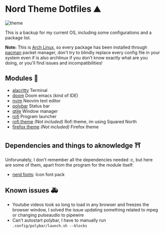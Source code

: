 # Nord Theme Dotfiles ⛰️

![theme](https://i.imgur.com/k2FyDgs.jpg)

This is a backup for my current OS, including some configurations and a package list.

**Note:** This is [Arch Linux](https://archlinux.org/), so every package has been installed through [pacman](https://wiki.archlinux.org/title/pacman) packet manager, don't try to blindly replace every config file in your system even if is also archlinux if you don't know exactly what are you doing, or you'll find issues and incompatibilities!

## Modules 🌇
- [alacritty](https://github.com/alacritty/alacritty) Terminal
- [doom](https://github.com/doomemacs/doomemacs) Doom emacs (kind of IDE)
- [nvim](https://github.com/neovim/neovim) Neovim text editor
- [polybar](https://github.com/polybar/polybar) Status bar
- [qtile](https://github.com/qtile/qtile) Window manager
- [rofi](https://github.com/davatorium/rofi) Program launcher
- [rofi theme](https://github.com/lr-tech/rofi-themes-collection) *(Not included)* Rofi theme, im using Squared North
- [firefox theme](https://addons.mozilla.org/en-US/firefox/addon/firefox-nord-dark/) *(Not included)* Firefox theme

## Dependencies and things to aknowledge ⛩️
Unforunately, I don't remember all the dependencies needed :c, but here are some of them, apart from the program for the module itself:

- [nerd fonts](https://github.com/ryanoasis/nerd-fonts): Icon font pack

## Known issues 🚑
- Youtube videos took so long to load in any browser and freezes the browser window, I solved the issue updating something related to mpeg or changing pulseaudio to pipewire
- Can't autostart polybar, I have to manually run `.config/polybar/launch.sh --blocks`
